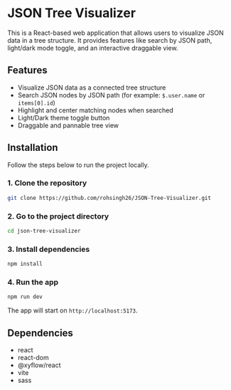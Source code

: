 # JSON Tree Visualizer

This is a React-based web application that allows users to visualize JSON data in a tree structure.
It provides features like search by JSON path, light/dark mode toggle, and an interactive draggable view.


## Features

* Visualize JSON data as a connected tree structure
* Search JSON nodes by JSON path (for example: `$.user.name` or `items[0].id`)
* Highlight and center matching nodes when searched
* Light/Dark theme toggle button
* Draggable and pannable tree view


## Installation

Follow the steps below to run the project locally.

### 1. Clone the repository

```bash
git clone https://github.com/rohsingh26/JSON-Tree-Visualizer.git
```

### 2. Go to the project directory

```bash
cd json-tree-visualizer
```

### 3. Install dependencies

```bash
npm install
```

### 4. Run the app

```bash
npm run dev
```

The app will start on `http://localhost:5173`.


## Dependencies

* react
* react-dom
* @xyflow/react
* vite
* sass
